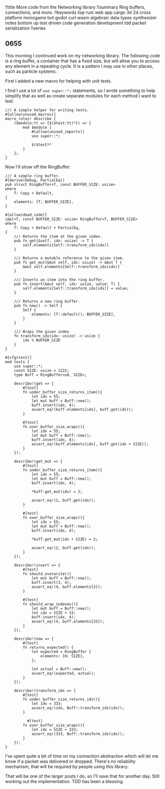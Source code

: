 !!title More code from the Networking library 
!!summary Ring buffers, connections, and more.
!!keywords lisp rust web app cargo 3d 2d cross platform monogame bot godot curl wasm algebraic data types synthesizer notes bottom up test driven code generation development tdd packet serialization
!!series

## 0655

This morning I continued work on my networking library. The following code is a ring buffer, a container that has a fixed size, but will allow you to access any element in a repeating cycle. It is a pattern I may use in other places, such as particle systems.


First I added a new macro for helping with unit tests.

I find I use a lot of `use super::*;` statements, so I wrote something to help simplify that as well as create separate modules for each method I want to test.


```
/// A simple helper for writing tests.
#[allow(unused_macros)]
macro_rules! describe {
    ($module:tt => {$($test:tt)*}) => {
        mod $module {
            #[allow(unused_imports)]
            use super::*;

            $($test)*
        }
    };
}
```

Now I'll show off the RingBuffer:

```
/// A simple ring buffer.
#[derive(Debug, PartialEq)]
pub struct RingBuffer<T, const BUFFER_SIZE: usize>
where
    T: Copy + Default,
{
    elements: [T; BUFFER_SIZE],
}

#[allow(dead_code)]
impl<T, const BUFFER_SIZE: usize> RingBuffer<T, BUFFER_SIZE>
where
    T: Copy + Default + PartialEq,
{
    /// Returns the item at the given index.
    pub fn get(&self, idx: usize) -> T {
        self.elements[Self::transform_idx(idx)]
    }

    /// Returns a mutable reference to the given item.
    pub fn get_mut(&mut self, idx: usize) -> &mut T {
        &mut self.elements[Self::transform_idx(idx)]
    }

    /// Inserts an item into the ring buffer.
    pub fn insert(&mut self, idx: usize, value: T) {
        self.elements[Self::transform_idx(idx)] = value;
    }

    /// Returns a new ring buffer.
    pub fn new() -> Self {
        Self {
            elements: [T::default(); BUFFER_SIZE],
        }
    }

    /// Wraps the given index
    fn transform_idx(idx: usize) -> usize {
        idx % BUFFER_SIZE
    }
}

#[cfg(test)]
mod tests {
    use super::*;
    const SIZE: usize = 1222;
    type Buff = RingBuffer<u8, SIZE>;

    describe!(get => {
        #[test]
        fn under_buffer_size_returns_item(){
            let idx = 55;
            let mut buff = Buff::new();
            buff.insert(idx, 4);
            assert_eq!(buff.elements[idx], buff.get(idx));
        }

        #[test]
        fn over_buffer_size_wraps(){
            let idx = 55;
            let mut buff = Buff::new();
            buff.insert(idx, 4);
            assert_eq!(buff.elements[idx], buff.get(idx + SIZE));
        }
    });

    describe!(get_mut => {
        #[test]
        fn under_buffer_size_returns_item(){
            let idx = 55;
            let mut buff = Buff::new();
            buff.insert(idx, 4);

            *buff.get_mut(idx) = 2;

            assert_eq!(2, buff.get(idx));
        }

        #[test]
        fn over_buffer_size_wraps(){
            let idx = 55;
            let mut buff = Buff::new();
            buff.insert(idx, 4);

            *buff.get_mut(idx + SIZE) = 2;

            assert_eq!(2, buff.get(idx));
        }
    });

    describe!(insert => {
        #[test]
        fn should_overwrite(){
            let mut buff = Buff::new();
            buff.insert(3, 4);
            assert_eq!(4, buff.elements[3]);
        }

        #[test]
        fn should_wrap_indexes(){
            let mut buff = Buff::new();
            let idx = SIZE + 33;
            buff.insert(idx, 4);
            assert_eq!(4, buff.elements[33]);
        }
    });

    describe!(new => {
        #[test]
        fn returns_expected() {
            let expected = RingBuffer {
                elements: [0; SIZE],
            };

            let actual = Buff::new();
            assert_eq!(expected, actual);
        }
    });

    describe!(transform_idx => {
        #[test]
        fn under_buffer_size_returns_idx(){
            let idx = 333;
            assert_eq!(idx, Buff::transform_idx(idx));
        }

          #[test]
        fn over_buffer_size_wraps(){
            let idx = SIZE + 333;
            assert_eq!(333, Buff::transform_idx(idx));
        }
    });
}
```

I've spent quite a bit of time on my connection abstraction which will let me know if a packet was delivered or dropped. There's no reliability mechanism, that will be required by people using this library.

That will be one of the larger posts I do, so I'll save that for another day. Still working out the implementation. TDD has been a blessing.
